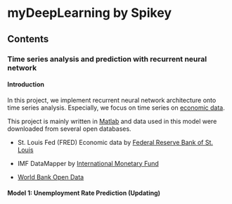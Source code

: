 # myDeepLearning by Spikey

## Contents

### Time series analysis and prediction with recurrent neural network

#### Introduction

In this project, we implement recurrent neural network architecture onto time series analysis. Especially, we focus on time series on <u>economic data</u>. 

This project is mainly written in [Matlab](mathwork.com) and data used in this model were downloaded from several open databases.

* St. Louis Fed (FRED) Economic data by [Federal Reserve Bank of St. Louis](https://fred.stlouisfed.org)

* IMF DataMapper by [International Monetary Fund](http://www.imf.org/external/datamapper/datasets)

* [World Bank Open Data](https://data.worldbank.org)

  

#### Model 1: Unemployment Rate Prediction (Updating)




